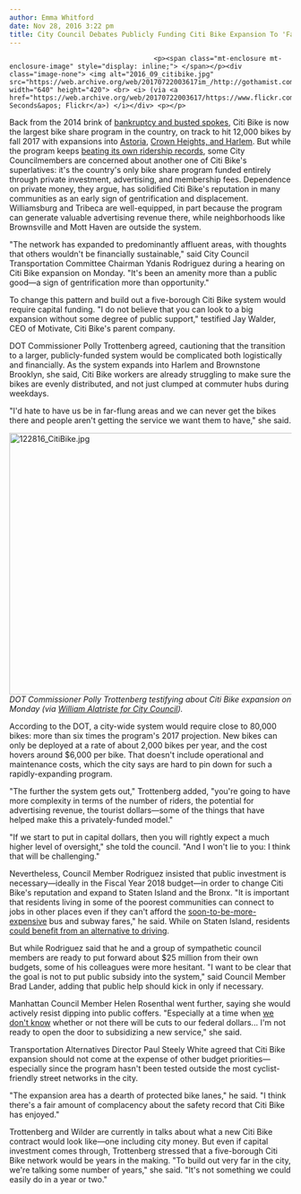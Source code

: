 ```yaml
---
author: Emma Whitford
date: Nov 28, 2016 3:22 pm
title: City Council Debates Publicly Funding Citi Bike Expansion To 'Far Flung' Neighborhoods
---
```


	
										<p><span class="mt-enclosure mt-enclosure-image" style="display: inline;"> </span></p><div class="image-none"> <img alt="2016_09_citibike.jpg" src="https://web.archive.org/web/20170722003617im_/http://gothamist.com/attachments/nyc_ewhitford/2016_09_citibike.jpg" width="640" height="420"> <br> <i> (via <a href="https://web.archive.org/web/20170722003617/https://www.flickr.com/photos/severalseconds/9032640667">Several Seconds&apos; Flickr</a>) </i></div> <p></p>

<p>Back from the 2014 brink of <a href="https://web.archive.org/web/20170722003617/http://gothamist.com/2014/01/21/citi_bike_bankruptcy.php">bankruptcy and busted spokes</a>, Citi Bike is now the largest bike share program in the country, on track to hit 12,000 bikes by fall 2017 with expansions into <a href="https://web.archive.org/web/20170722003617/http://gothamist.com/2016/10/27/astoria_citibike.php">Astoria</a>, <a href="https://web.archive.org/web/20170722003617/http://gothamist.com/2016/05/20/citi_bike_expansion_2016.php">Crown Heights, and Harlem</a>. But while the program keeps <a href="https://web.archive.org/web/20170722003617/http://gothamist.com/2016/09/09/citi_bike_breaks_daily_ridership_re.php">beating its own ridership records</a>, some City Councilmembers are concerned about another one of Citi Bike&apos;s superlatives: it&apos;s the country&apos;s only bike share program funded entirely through private investment, advertising, and membership fees. Dependence on private money, they argue, has solidified Citi Bike&apos;s reputation in many communities as an early sign of gentrification and displacement. Williamsburg and Tribeca are well-equipped, in part because the program can generate valuable advertising revenue there, while neighborhoods like Brownsville and Mott Haven are outside the system. </p>

<p>&quot;The network has expanded to predominantly affluent areas, with thoughts that others wouldn&apos;t be financially sustainable,&quot; said City Council Transportation Committee Chairman Ydanis Rodriguez during a hearing on Citi Bike expansion on Monday. &quot;It&apos;s been an amenity more than a public good&#x2014;a sign of gentrification more than opportunity.&quot; </p>

<p>To change this pattern and build out a five-borough Citi Bike system would require capital funding. &quot;I do not believe that you can look to a big expansion without some degree of public support,&quot; testified Jay Walder, CEO of Motivate, Citi Bike&apos;s parent company. </p>

<p>DOT Commissioner Polly Trottenberg agreed, cautioning that the transition to a larger, publicly-funded system would be complicated both logistically and financially. As the system expands into Harlem and Brownstone Brooklyn, she said, Citi Bike workers are already struggling to make sure the bikes are evenly distributed, and not just clumped at commuter hubs during weekdays. </p>

<p>&quot;I&apos;d hate to have us be in far-flung areas and we can never get the bikes there and people aren&apos;t getting the service we want them to have,&quot; she said. </p>

<p><span class="mt-enclosure mt-enclosure-image" style="display: inline;"> </span></p><div class="image-none"> <img alt="122816_CitiBike.jpg" src="https://web.archive.org/web/20170722003617im_/http://gothamist.com/attachments/nyc_ewhitford/122816_CitiBike.jpg" width="640" height="467"> <br> <i> DOT Commissioner Polly Trottenberg testifying about Citi Bike expansion on Monday (via <a href="https://web.archive.org/web/20170722003617/https://twitter.com/willalatriste/status/803292038074486788">William Alatriste for City Council</a>). </i></div> <p></p>

<p>According to the DOT, a city-wide system would require close to 80,000 bikes: more than six times the program&apos;s 2017 projection. New bikes can only be deployed at a rate of about 2,000 bikes per year, and the cost hovers around $6,000 per bike. That doesn&apos;t include operational and maintenance costs, which the city says are hard to pin down for such a rapidly-expanding program. </p>

<p>&quot;The further the system gets out,&quot; Trottenberg added, &quot;you&apos;re going to have more complexity in terms of the number of riders, the potential for advertising revenue, the tourist dollars&#x2014;some of the things that have helped make this a privately-funded model.&quot; </p>

<p>&quot;If we start to put in capital dollars, then you will rightly expect a much higher level of oversight,&quot; she told the council. &quot;And I won&apos;t lie to you: I think that will be challenging.&quot; </p>

<p>Nevertheless, Council Member Rodriguez insisted that public investment is necessary&#x2014;ideally in the Fiscal Year 2018 budget&#x2014;in order to change Citi Bike&apos;s reputation and expand to Staten Island and the Bronx. &quot;It is important that residents living in some of the poorest communities can connect to jobs in other places even if they can&apos;t afford the <a href="https://web.archive.org/web/20170722003617/http://gothamist.com/2016/11/16/mta_subway_bus_fare_hike.php">soon-to-be-more-expensive</a> bus and subway fares,&quot; he said. While on Staten Island, residents <a href="https://web.archive.org/web/20170722003617/http://gothamist.com/2016/11/22/north_shore_transportation_study.php">could benefit from an alternative to driving</a>. </p>

<p>But while Rodriguez said that he and a group of sympathetic council members are ready to put forward about $25 million from their own budgets, some of his colleagues were more hesitant. &quot;I want to be clear that the goal is not to put public subsidy into the system,&quot; said Council Member Brad Lander, adding that public help should kick in only if necessary.</p>

<p>Manhattan Council Member Helen Rosenthal went further, saying she would actively resist dipping into public coffers. &quot;Especially at a time when <a href="https://web.archive.org/web/20170722003617/http://nypost.com/2016/11/20/priebus-trump-considering-fund-cuts-for-sanctuary-cities/">we don&apos;t know</a> whether or not there will be cuts to our federal dollars... I&apos;m not ready to open the door to subsidizing a new service,&quot; she said. </p>

<p>Transportation Alternatives Director Paul Steely White agreed that Citi Bike expansion should not come at the expense of other budget priorities&#x2014;especially since the program hasn&apos;t been tested outside the most cyclist-friendly street networks in the city. </p>

<p>&quot;The expansion area has a dearth of protected bike lanes,&quot; he said. &quot;I think there&apos;s a fair  amount of complacency about the safety record that Citi Bike has enjoyed.&quot; </p>

<p>Trottenberg and Wilder are currently in talks about what a new Citi Bike contract would look like&#x2014;one including city money. But even if capital investment comes through, Trottenberg stressed that a five-borough Citi Bike network would be years in the making. &quot;To build out very far in the city, we&apos;re talking some number of years,&quot; she said. &quot;It&apos;s not something we could easily do in a year or two.&quot; </p>					
										
									
				
